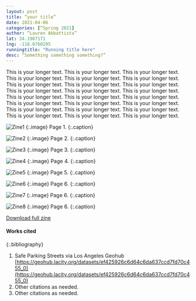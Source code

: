 ```yaml
---
layout: post
title: “your title”
date: 2021-04-06
categories: [“Spring 2021]
author: “Lauren Abbattista”
lat: 34.1987171
lng: -118.0760205
runningtitle: "Running title here"
desc: “Something something something?”
---
```

This is your longer text. This is your longer text. This is your longer text. 
This is your longer text. This is your longer text. This is your longer text. 
This is your longer text. This is your longer text. This is your longer text. 
This is your longer text. This is your longer text. This is your longer text. 
This is your longer text. This is your longer text. This is your longer text. 
This is your longer text. This is your longer text. This is your longer text. 
This is your longer text. This is your longer text. This is your longer text. 
This is your longer text. This is your longer text. This is your longer text. 

![Zine1](images/safeparking1.png)
   {:.image}
Page 1.
   {:.caption}
 
![Zine2](images/Safeparking2.png)
   {:.image}
 Page 2.
   {:.caption}
   
   ![Zine3](images/Safeparking3.png)
   {:.image}
Page 3.
   {:.caption}
   
 ![Zine4](images/safeparking4.png)
   {:.image}
Page 4.
   {:.caption}
   
 ![Zine5](images/safeparking5.png)
   {:.image}
Page 5.
   {:.caption}
   
 ![Zine6](images/safeparking6.png)
   {:.image}
Page 6.
   {:.caption}
   
  ![Zine7](images/safeparking7.png)
   {:.image}
Page 6.
   {:.caption}
   
  ![Zine8](images/safeparking8.png)
   {:.image}
Page 6.
   {:.caption}
 
[Download full zine](https://github.com/visualizela/imagesLA/blob/master/images/SafeParkingLA_fullzine.pdf)

#### Works cited

{:.bibliography}
1. Safe Parking Streets via Los Angeles Geohub [https://geohub.lacity.org/datasets/ef425926c6d64c6da637ccd7fd70c455_0](https://geohub.lacity.org/datasets/ef425926c6d64c6da637ccd7fd70c455_0)
2. Other citations as needed.
3. Other citations as needed.
